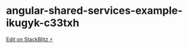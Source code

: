 # angular-shared-services-example-ikugyk-c33txh

[Edit on StackBlitz ⚡️](https://stackblitz.com/edit/angular-shared-services-example-ikugyk-c33txh)